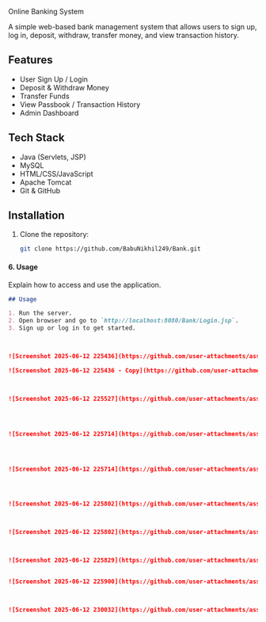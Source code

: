Online Banking System

A simple web-based bank management system that allows users to sign up, log in, deposit, withdraw, transfer money, and view transaction history.

## Features
- User Sign Up / Login
- Deposit & Withdraw Money
- Transfer Funds
- View Passbook / Transaction History
- Admin Dashboard

## Tech Stack
- Java (Servlets, JSP)
- MySQL
- HTML/CSS/JavaScript
- Apache Tomcat
- Git & GitHub


## Installation

1. Clone the repository:
   ```bash
   git clone https://github.com/BabuNikhil249/Bank.git


#### 6. **Usage**
Explain how to access and use the application.

```markdown
## Usage

1. Run the server.
2. Open browser and go to `http://localhost:8080/Bank/Login.jsp`.
3. Sign up or log in to get started.



![Screenshot 2025-06-12 225436](https://github.com/user-attachments/assets/0cf31b0c-8b09-41f4-a7c3-9b68468a5dc1)

![Screenshot 2025-06-12 225436 - Copy](https://github.com/user-attachments/assets/fbda06a7-adde-46f7-acad-11c1d2f0c157)



![Screenshot 2025-06-12 225527](https://github.com/user-attachments/assets/9a8d0aaa-724a-465d-b545-76b8289128a6)




![Screenshot 2025-06-12 225714](https://github.com/user-attachments/assets/7ce26e20-a8ef-427f-a554-e94c28401189)




![Screenshot 2025-06-12 225714](https://github.com/user-attachments/assets/f6789d00-e7ca-4269-b276-50925a5faa2d)




![Screenshot 2025-06-12 225802](https://github.com/user-attachments/assets/a4153963-948d-446d-a781-5b0c2c751bae)



![Screenshot 2025-06-12 225802](https://github.com/user-attachments/assets/86d4c4d8-9dbc-4b55-aba8-187f218a20db)



![Screenshot 2025-06-12 225829](https://github.com/user-attachments/assets/e72f4067-0cae-4aff-ac1b-de9623d82bd4)


![Screenshot 2025-06-12 225900](https://github.com/user-attachments/assets/51e78288-5da6-49ed-a2fa-d8c81bd9ce1f)



![Screenshot 2025-06-12 230032](https://github.com/user-attachments/assets/640c0d6e-f02e-42f3-adb6-9f0fbf420b68)

